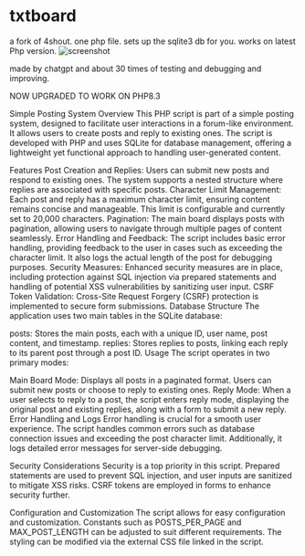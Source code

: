 # txtboard 
a fork of 4shout. one php file.  sets up the sqlite3 db for you. works on latest Php version. 
![screenshot](https://github.com/adelia4/txtboard/assets/128197007/fa2e7ccf-6e99-4523-b33f-6e98bb641889)

made by chatgpt and about 30 times of testing and debugging and improving. 


NOW UPGRADED TO WORK ON PHP8.3 

Simple Posting System
Overview
This PHP script is part of a simple posting system, designed to facilitate user interactions in a forum-like environment. It allows users to create posts and reply to existing ones. The script is developed with PHP and uses SQLite for database management, offering a lightweight yet functional approach to handling user-generated content.

Features
Post Creation and Replies: Users can submit new posts and respond to existing ones. The system supports a nested structure where replies are associated with specific posts.
Character Limit Management: Each post and reply has a maximum character limit, ensuring content remains concise and manageable. This limit is configurable and currently set to 20,000 characters.
Pagination: The main board displays posts with pagination, allowing users to navigate through multiple pages of content seamlessly.
Error Handling and Feedback: The script includes basic error handling, providing feedback to the user in cases such as exceeding the character limit. It also logs the actual length of the post for debugging purposes.
Security Measures: Enhanced security measures are in place, including protection against SQL injection via prepared statements and handling of potential XSS vulnerabilities by sanitizing user input.
CSRF Token Validation: Cross-Site Request Forgery (CSRF) protection is implemented to secure form submissions.
Database Structure
The application uses two main tables in the SQLite database:

posts: Stores the main posts, each with a unique ID, user name, post content, and timestamp.
replies: Stores replies to posts, linking each reply to its parent post through a post ID.
Usage
The script operates in two primary modes:

Main Board Mode: Displays all posts in a paginated format. Users can submit new posts or choose to reply to existing ones.
Reply Mode: When a user selects to reply to a post, the script enters reply mode, displaying the original post and existing replies, along with a form to submit a new reply.
Error Handling and Logs
Error handling is crucial for a smooth user experience. The script handles common errors such as database connection issues and exceeding the post character limit. Additionally, it logs detailed error messages for server-side debugging.

Security Considerations
Security is a top priority in this script. Prepared statements are used to prevent SQL injection, and user inputs are sanitized to mitigate XSS risks. CSRF tokens are employed in forms to enhance security further.

Configuration and Customization
The script allows for easy configuration and customization. Constants such as POSTS_PER_PAGE and MAX_POST_LENGTH can be adjusted to suit different requirements. The styling can be modified via the external CSS file linked in the script.
